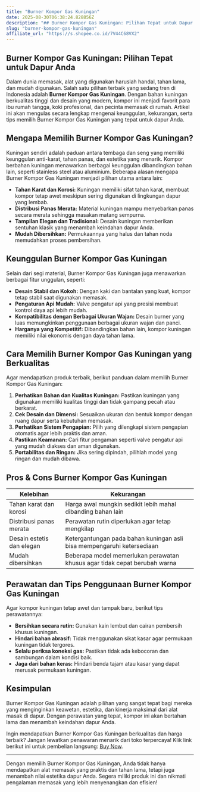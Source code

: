 ```yaml
---
title: "Burner Kompor Gas Kuningan"
date: 2025-08-30T06:38:24.828856Z
description: "## Burner Kompor Gas Kuningan: Pilihan Tepat untuk Dapur Anda..."
slug: "burner-kompor-gas-kuningan"
affiliate_url: "https://s.shopee.co.id/7V44C68VX2"
---
```

## Burner Kompor Gas Kuningan: Pilihan Tepat untuk Dapur Anda

Dalam dunia memasak, alat yang digunakan haruslah handal, tahan lama, dan mudah digunakan. Salah satu pilihan terbaik yang sedang tren di Indonesia adalah **Burner Kompor Gas Kuningan**. Dengan bahan kuningan berkualitas tinggi dan desain yang modern, kompor ini menjadi favorit para ibu rumah tangga, koki profesional, dan pecinta memasak di rumah. Artikel ini akan mengulas secara lengkap mengenai keunggulan, kekurangan, serta tips memilih Burner Kompor Gas Kuningan yang tepat untuk dapur Anda.

## Mengapa Memilih Burner Kompor Gas Kuningan?

Kuningan sendiri adalah paduan antara tembaga dan seng yang memiliki keunggulan anti-karat, tahan panas, dan estetika yang menarik. Kompor berbahan kuningan menawarkan berbagai keunggulan dibandingkan bahan lain, seperti stainless steel atau aluminium. Beberapa alasan mengapa Burner Kompor Gas Kuningan menjadi pilihan utama antara lain:

- **Tahan Karat dan Korosi:** Kuningan memiliki sifat tahan karat, membuat kompor tetap awet meskipun sering digunakan di lingkungan dapur yang lembab.
- **Distribusi Panas Merata:** Material kuningan mampu menyebarkan panas secara merata sehingga masakan matang sempurna.
- **Tampilan Elegan dan Tradisional:** Desain kuningan memberikan sentuhan klasik yang menambah keindahan dapur Anda.
- **Mudah Dibersihkan:** Permukaannya yang halus dan tahan noda memudahkan proses pembersihan.

## Keunggulan Burner Kompor Gas Kuningan

Selain dari segi material, Burner Kompor Gas Kuningan juga menawarkan berbagai fitur unggulan, seperti:

- **Desain Stabil dan Kokoh:** Dengan kaki dan bantalan yang kuat, kompor tetap stabil saat digunakan memasak.
- **Pengaturan Api Mudah:** Valve pengatur api yang presisi membuat kontrol daya api lebih mudah.
- **Kompatibilitas dengan Berbagai Ukuran Wajan:** Desain burner yang luas memungkinkan penggunaan berbagai ukuran wajan dan panci.
- **Harganya yang Kompetitif:** Dibandingkan bahan lain, kompor kuningan memiliki nilai ekonomis dengan daya tahan lama.

## Cara Memilih Burner Kompor Gas Kuningan yang Berkualitas

Agar mendapatkan produk terbaik, berikut panduan dalam memilih Burner Kompor Gas Kuningan:

1. **Perhatikan Bahan dan Kualitas Kuningan:** Pastikan kuningan yang digunakan memiliki kualitas tinggi dan tidak gampang pecah atau berkarat.
2. **Cek Desain dan Dimensi:** Sesuaikan ukuran dan bentuk kompor dengan ruang dapur serta kebutuhan memasak.
3. **Perhatikan Sistem Pengapian:** Pilih yang dilengkapi sistem pengapian otomatis agar lebih praktis dan aman.
4. **Pastikan Keamanan:** Cari fitur pengaman seperti valve pengatur api yang mudah diakses dan aman digunakan.
5. **Portabilitas dan Ringan:** Jika sering dipindah, pilihlah model yang ringan dan mudah dibawa.

## Pros & Cons Burner Kompor Gas Kuningan

| Kelebihan | Kekurangan |
|------------|------------|
| Tahan karat dan korosi | Harga awal mungkin sedikit lebih mahal dibanding bahan lain |
| Distribusi panas merata | Perawatan rutin diperlukan agar tetap mengkilap |
| Desain estetis dan elegan | Ketergantungan pada bahan kuningan asli bisa mempengaruhi ketersediaan |
| Mudah dibersihkan | Beberapa model memerlukan perawatan khusus agar tidak cepat berubah warna |

## Perawatan dan Tips Penggunaan Burner Kompor Gas Kuningan

Agar kompor kuningan tetap awet dan tampak baru, berikut tips perawatannya:

- **Bersihkan secara rutin:** Gunakan kain lembut dan cairan pembersih khusus kuningan.
- **Hindari bahan abrasif:** Tidak menggunakan sikat kasar agar permukaan kuningan tidak tergores.
- **Selalu periksa koneksi gas:** Pastikan tidak ada kebocoran dan sambungan dalam kondisi baik.
- **Jaga dari bahan keras:** Hindari benda tajam atau kasar yang dapat merusak permukaan kuningan.

## Kesimpulan

Burner Kompor Gas Kuningan adalah pilihan yang sangat tepat bagi mereka yang menginginkan keawetan, estetika, dan kinerja maksimal dari alat masak di dapur. Dengan perawatan yang tepat, kompor ini akan bertahan lama dan menambah keindahan dapur Anda.

Ingin mendapatkan Burner Kompor Gas Kuningan berkualitas dan harga terbaik? Jangan lewatkan penawaran menarik dari toko terpercaya! Klik link berikut ini untuk pembelian langsung: [Buy Now](https://s.shopee.co.id/7V44C68VX2).

---

Dengan memilih Burner Kompor Gas Kuningan, Anda tidak hanya mendapatkan alat memasak yang praktis dan tahan lama, tetapi juga menambah nilai estetika dapur Anda. Segera miliki produk ini dan nikmati pengalaman memasak yang lebih menyenangkan dan efisien!